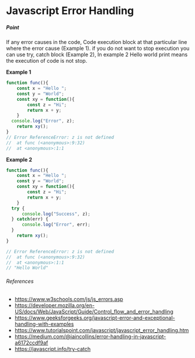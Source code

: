 # Javascript Error Handling




##### Point
If any error causes in the code, Code execution block at that particular line where the error cause (Example 1). if you do not want to stop execution you can use try, catch block (Example 2), In example 2 Hello world print means the execution of code is not stop.

**Example 1**
```javascript
function func(){
	const x = "Hello ";
	const y = "World";
	const xy = function(){
		const z = "Hi";
		return x + y;
	}
  console.log("Error", z);
	return xy();
}
// Error ReferenceError: z is not defined
//  at func (<anonymous>:9:32)
//  at <anonymous>:1:1
```

**Example 2**
```javascript
function func(){
	const x = "Hello ";
	const y = "World";
	const xy = function(){
		const z = "Hi";
		return x + y;
	}
  try {
      console.log("Success", z);
  } catch(err) {
      console.log("Error", err);
  }
	return xy();
}

// Error ReferenceError: z is not defined
//  at func (<anonymous>:9:32)
//  at <anonymous>:1:1
// "Hello World"
```

###### References 
- https://www.w3schools.com/js/js_errors.asp
- https://developer.mozilla.org/en-US/docs/Web/JavaScript/Guide/Control_flow_and_error_handling
- https://www.geeksforgeeks.org/javascript-error-and-exceptional-handling-with-examples
- https://www.tutorialspoint.com/javascript/javascript_error_handling.htm
- https://medium.com/@iaincollins/error-handling-in-javascript-a6172ccdf9af
- https://javascript.info/try-catch
